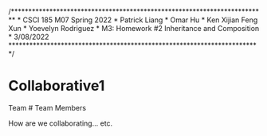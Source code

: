 /*************************************************************************
	 * CSCI 185 M07 Spring 2022
	 * Patrick Liang
	 * Omar Hu
	 * Ken Xijian Feng Xun
	 * Yoevelyn Rodriguez
	 * M3: Homework #2 Inheritance and Composition
	 * 3/08/2022
	 ************************************************************************/

# Collaborative1
Team #
Team Members

How are we collaborating... etc.
